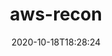 ---
date: '2020-10-18T18:28:24'
draft: false
metadata:
  description: Multi-threaded AWS inventory collection tool with a focus on security-relevant
    resources and metadata.
  homepage: https://darkbit.io/resources
  name: aws-recon
  owner:
    github_url: https://github.com/darkbitio
    login: darkbitio
    name: Darkbit
    url: https://darkbit.io
  url: https://github.com/darkbitio/aws-recon
tags:
- aws
title: aws-recon
type: tool
---